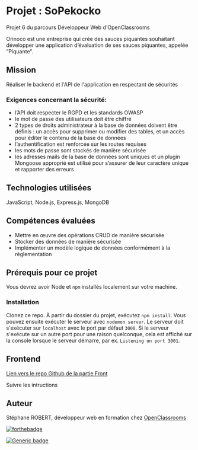 # Projet : SoPekocko

Projet 6 du parcours Développeur Web d'OpenClassrooms

Orinoco est une entreprise qui crée des sauces piquantes souhaitant développer une application d’évaluation de ses sauces piquantes, appelée “Piquante”.

## Mission

Réaliser le backend et l'API de l'application en respectant de sécurités

### Exigences concernant la sécurité:

- l’API doit respecter le RGPD et les standards OWASP
- le mot de passe des utilisateurs doit être chiffré
- 2 types de droits administrateur à la base de données doivent être définis : un accès pour supprimer ou modifier des tables, et un accès pour éditer le contenu de la base de données
- l’authentification est renforcée sur les routes requises
- les mots de passe sont stockés de manière sécurisée
- les adresses mails de la base de données sont uniques et un plugin Mongoose approprié est utilisé pour s’assurer de leur caractère unique et rapporter des erreurs

## Technologies utilisées

JavaScript, Node.js, Express.js, MongoDB

## Compétences évaluées

- Mettre en œuvre des opérations CRUD de manière sécurisée
- Stocker des données de manière sécurisée
- Implémenter un modèle logique de données conformément à la réglementation

## Prérequis pour ce projet

Vous devrez avoir Node et `npm` installés localement sur votre machine.

### Installation

Clonez ce repo. À partir du dossier du projet, exécutez `npm install`. Vous pouvez ensuite exécuter le serveur avec `nodemon server`.
Le serveur doit s'exécuter sur `localhost` avec le port par défaut `3000`. Si le serveur s'exécute sur un autre port pour une raison quelconque, cela est affiché sur la console lorsque le serveur démarre, par ex. `Listening on port 3001`.

## Frontend

[Lien vers le repo Github de la partie Front](https://github.com/OpenClassrooms-Student-Center/dwj-projet6) 

Suivre les intructions

## Auteur

Stéphane ROBERT, développeur web en formation chez [OpenClassrooms](https://openclassrooms.com/)

[![forthebadge](http://forthebadge.com/images/badges/built-with-love.svg)](http://forthebadge.com)

[![Generic badge](https://img.shields.io/badge/STATUS-PENDING-orange)](https://shields.io/)
